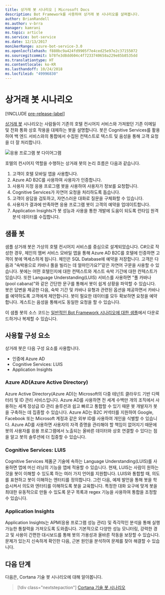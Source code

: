 ```yaml
---
title: 상거래 봇 시나리오 | Microsoft Docs
description: Bot Framework를 사용하여 상거래 봇 시나리오를 살펴봅니다.
author: BrianRandell
ms.author: v-brra
manager: kamrani
ms.topic: article
ms.service: bot-service
ms.date: 12/13/2017
monikerRange: azure-bot-service-3.0
ms.openlocfilehash: f880bc9a424fd9905f7e4ced25e97e2c37155072
ms.sourcegitcommit: b78fe3d8dd604c4f7233740658a229e85b8535dd
ms.translationtype: HT
ms.contentlocale: ko-KR
ms.lasthandoff: 10/24/2018
ms.locfileid: "49996830"
---
```

# <a name="commerce-bot-scenario"></a>상거래 봇 시나리오

[!INCLUDE [pre-release-label](includes/pre-release-label-v3.md)]

[상거래 봇](bot-service-scenario-commerce.md) 시나리오는 사람들이 기존의 호텔 컨시어지 서비스와 가져왔던 기존 이메일 및 전화 통화 상호 작용을 대체하는 봇을 설명합니다. 봇은 Cognitive Services를 활용하여 백 엔드 서비스와의 통합에서 수집된 컨텍스트로 텍스트 및 음성을 통해 고객 요청을 더 잘 처리합니다.

![응용 프로그램 봇 다이어그램](~/media/scenarios/bot-service-scenario-commerce-bot.png)

호텔의 컨시어지 역할을 수행하는 상거래 봇의 논리 흐름은 다음과 같습니다.

1. 고객이 호텔 모바일 앱을 사용합니다.
2. Azure AD B2C를 사용하여 사용자가 인증합니다.
3. 사용자 지정 응용 프로그램 봇을 사용하여 사용자가 정보를 요청합니다. 
4. Cognitive Services가 자연어 요청을 처리하도록 돕습니다.
5. 고객이 응답을 검토하고, 자연스러운 대화로 질문을 구체화할 수 있습니다.
6. 사용자가 결과에 만족하면 응용 프로그램 봇이 고객의 예약을 업데이트합니다.
7. Application Insights가 봇 성능과 사용을 통한 개발에 도움이 되도록 런타임 원격 분석 데이터를 수집합니다.

## <a name="sample-bot"></a>샘플 봇
샘플 상거래 봇은 가상의 호텔 컨시어지 서비스를 중심으로 설계되었습니다. C#으로 작성한 경우, 체인의 멤버 서비스 모바일 앱을 통해 Azure AD B2C를 호텔에 인증하면 고객이 봇에 액세스하게 됩니다. 체인은 SQL Database에 예약을 저장합니다. 고객은 다음과 “숙박용으로 카바나 풀을 빌리는 데 얼마인가요?”같은 자연어 구문을 사용할 수 있습니다. 봇에는 어떤 호텔인지에 대한 컨텍스트와 게스트 숙박 기간에 대한 컨텍스트가 있습니다. 또한 Language Understanding(LUIS) 서비스를 사용하면 "풀 카바나(pool cabana)"와 같은 간단한 문구를 통해서 봇이 쉽게 상황을 파악할 수 있습니다. 봇은 답변을 제공한 다음, 숙박 기간 및 카바나 유형과 관련된 옵션을 제공하면서 카바나를 예약하도록 고객에게 제안합니다. 봇이 필요한 데이터를 모두 확보하면 요청을 예약합니다. 게스트는 음성을 통해서도 동일한 요청을 할 수 있습니다.

이 샘플 봇의 소스 코드는 [일반적인 Bot Framework 시나리오에 대한 샘플](https://aka.ms/bot/scenarios)에서 다운로드하거나 복제할 수 있습니다.

## <a name="components-youll-use"></a>사용할 구성 요소
상거래 봇은 다음 구성 요소를 사용합니다.
-   인증에 Azure AD
-   Cognitive Services: LUIS
-   Application Insights

### <a name="azure-active-directory-azure-ad"></a>Azure AD(Azure Active Directory)
Azure Active Directory(Azure AD)는 Microsoft의 다중 테넌트 클라우드 기반 디렉터리 및 ID 관리 서비스입니다. Azure AD를 사용하면 전 세계 수백만 개의 조직에서 사용하는 세계 정상급 ID 관리 솔루션과 쉽고 빠르고 통합할 수 있기 때문 봇 개발자가 봇을 구축하는 데 집중할 수 있습니다. Azure AD는 B2C 커넥터를 지원하여 Google, Facebook 또는 Microsoft 계정과 같은 외부 ID를 사용하여 개인을 식별할 수 있습니다. Azure AD를 사용하면 사용자의 자격 증명을 관리해야 할 책임이 없어지기 때문에 봇의 사용자를 응용 프로그램에서 노출되는 올바른 데이터와 상호 연결할 수 있다는 점을 알고 봇의 솔루션에 더 집중할 수 있습니다.

### <a name="cognitive-services-luis"></a>Cognitive Services: LUIS
Cognitive Services 제품군 기술에 속하는 Language Understanding(LUIS)를 사용하면 앱에 머신 러닝의 기능을 앱에 적용할 수 있습니다. 현재, LUIS는 사람이 원하는 것을 봇이 이해할 수 있도록 하는 여러 가지 언어를 지원합니다. LUIS와 통합할 때, 의도를 표현하고 봇이 이해하는 엔터티를 정의합니다. 그런 다음, 예제 발언을 통해 봇을 학습시켜서 의도와 엔터티를 이해하도록 봇을 교육합니다. 특정한 대화 요구에 맞게 봇을 최대한 유동적으로 만들 수 있도록 문구 목록과 regex 기능을 사용하여 통합을 조정할 수 있습니다.

### <a name="application-insights"></a>Application Insights
Application Insights는 APM(응용 프로그램 성능 관리) 및 즉각적인 분석을 통해 실행 가능한 통찰력을 가져오도록 도와줍니다. 기본적으로 다양한 성능 모니터링, 강력한 경고 및 사용이 간편한 대시보드를 통해 봇의 가용성과 올바른 작동을 보장할 수 있습니다. 문제가 있는지 신속하게 확인한 다음, 근본 원인을 분석하여 문제를 찾아 해결할 수 있습니다.

## <a name="next-steps"></a>다음 단계
다음은, Cortana 기술 봇 시나리오에 대해 알아봅니다.

> [!div class="nextstepaction"]
> [Cortana 기술 봇 시나리오](bot-service-scenario-cortana-skill.md)
